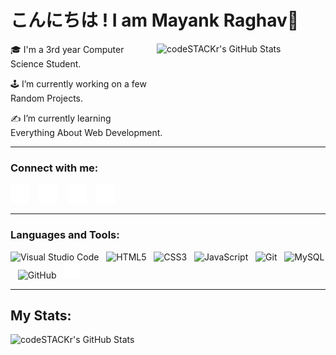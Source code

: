# こんにちは ! I am Mayank Raghav👋
<img align="right" alt="codeSTACKr's GitHub Stats" height ="130" width="270" src="https://github.com/TheDudeThatCode/TheDudeThatCode/blob/master/Assets/Developer.gif" />

🎓 I'm a 3rd year Computer Science Student.

🕹 I’m currently working on a few Random Projects.

✍ I’m currently learning Everything About Web Development.


---

### Connect with me:

[<img src="https://raw.githubusercontent.com/codeSTACKr/codeSTACKr/master/img/globe-dark.svg" alt="Website" width="30"/>](https://sites.google.com/view/MYNKRGHV)
&nbsp;&nbsp;
[<img src="https://raw.githubusercontent.com/codeSTACKr/codeSTACKr/master/img/linkedin-dark.svg" alt="Linked IN" width="30"/>](https://www.linkedin.com/in/mayank-raghav-92ba5a212/)
&nbsp;&nbsp;
[<img src="https://raw.githubusercontent.com/codeSTACKr/codeSTACKr/master/img/twitter-dark.svg" alt="Twitter" width="30"/>](https://www.twitter.com/mynk_rghv/)
&nbsp;&nbsp;
[<img src="https://raw.githubusercontent.com/codeSTACKr/codeSTACKr/master/img/instagram-dark.svg" alt="Instagram" width="30"/>](https://www.instagram.com/mynkrghv/)

---

### Languages and Tools:

<img alt="Visual Studio Code" width="26px" src="https://cdn.jsdelivr.net/gh/devicons/devicon/icons/vscode/vscode-original.svg"/>&nbsp;&nbsp;
<img alt="HTML5" width="26px" src="https://cdn.jsdelivr.net/gh/devicons/devicon/icons/html5/html5-original.svg"/>&nbsp;&nbsp;
<img alt="CSS3" width="26px" src="https://cdn.jsdelivr.net/gh/devicons/devicon/icons/css3/css3-original.svg" />&nbsp;&nbsp;
<img alt="JavaScript" width="26px" src="https://cdn.jsdelivr.net/gh/devicons/devicon/icons/javascript/javascript-original.svg" />&nbsp;&nbsp;
<img alt="Git" width="26px" src="https://camo.githubusercontent.com/dc9e7e657b4cd5ba7d819d1a9ce61434bd0ddbb94287d7476b186bd783b62279/68747470733a2f2f63646e2e6a7364656c6976722e6e65742f67682f64657669636f6e732f64657669636f6e2f69636f6e732f6769742f6769742d6f726967696e616c2e737667" />&nbsp;&nbsp;
<img alt="MySQL" width="26px" src="https://cdn.jsdelivr.net/gh/devicons/devicon/icons/mysql/mysql-original.svg"/>&nbsp;&nbsp;
<img alt="GitHub" width="26px" src="https://user-images.githubusercontent.com/3369400/139447912-e0f43f33-6d9f-45f8-be46-2df5bbc91289.png"/>&nbsp;&nbsp;
<img alt="Terminal" width="26px" src="https://raw.githubusercontent.com/codeSTACKr/codeSTACKr/master/img/terminal-dark.svg" />&nbsp;&nbsp;

---

## My Stats:

<img align="left" alt="codeSTACKr's GitHub Stats" src="https://github-readme-stats.vercel.app/api?username=mynkrghv&show_icons=true&hide_border=false&title_color=ff652f&icon_color=FFE400&bg_color=09131B&text_color=ffffff&border_color=0c1a25" />
